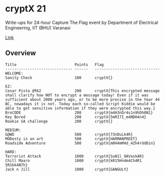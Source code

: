 # cryptX 21

Write-ups for 24-hour Capture The Flag event by Department of Electrical Engineering, IIT (BHU) Varanasi

<a href="https://www.electricalfest.in/events/info/cryptx" target="_blank">Link</a>

## Overview
```
Title                          Points   Flag
------------------------------ ------   -----------------------------
WELCOME:
Sanity Check                   100      cryptX{}

EZ:
Cesar Pista @₹62               200      cryptX{This encrypted message shall clarify how NOT to encrypt a message today! Even if it was sufficient about 2000 years ago, or to be more precise in the Year 44 BC, nowadays it is not. Today each so-called Script Kiddie would be able to get sensitive information if they were encrypted this way.}
BroCODE                        200      cryptX{m4H3nDr4s1n9hDh0N1}
Key Bored                      200      cryptX{5mRI7I_m4NDH4n4}
Rookie SA challenge            200      cryptX{}

MEDIUM:
G@WD                           500      cryptX{73nDuLk4R}
MODesty is an art              500      cryptX{HARMANPREET}
Roadside Adventure             500      cryptX{m0H4mM4d_4Zh4rUdDin}

HARD:
Terrorist Attack               1000     cryptX{SuN1l_9AVaskAR}
Chill Maaro                    1000     cryptX{kR15Hn4m4Ch4R1 5R1kk4N7h}
Jack n Jill                    1000     cryptX{GANGULY}
```
